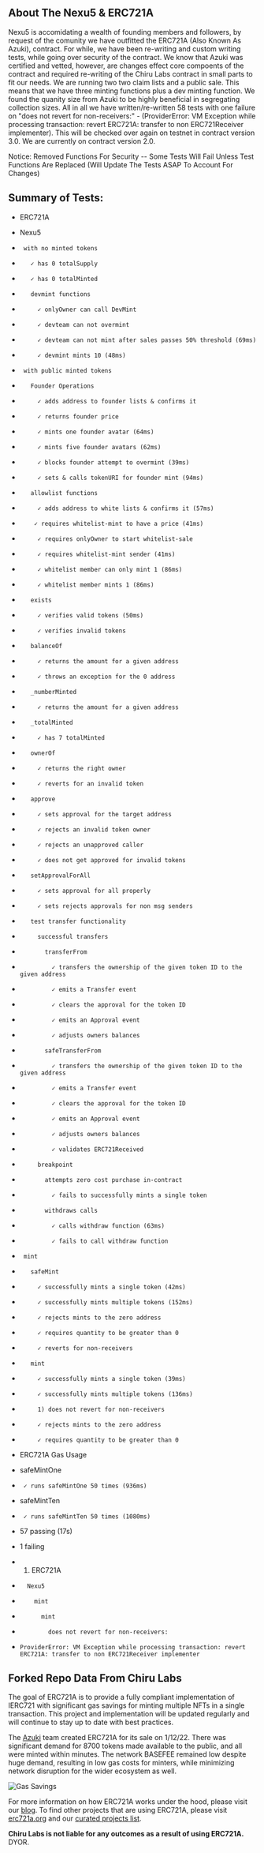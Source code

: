 ## About The Nexu5 & ERC721A
Nexu5 is accomidating a wealth of founding members and followers, by request of the comunity we have outfitted the ERC721A (Also Known As Azuki), contract.
For while, we have been re-writing and custom writing tests, while going over security of the contract. We know that Azuki was certified and vetted, however,
are changes effect core compoents of the contract and required re-writing of the Chiru Labs contract in small parts to fit our needs. We are running two two claim lists and a public sale. This means that we have three minting functions plus a dev minting function. We found the quanity size from Azuki to be highly beneficial in segregating collection sizes. All in all we have written/re-written 58 tests with one failure on "does not revert for non-receivers:" - (ProviderError: VM Exception while processing transaction: revert ERC721A: transfer to non ERC721Receiver implementer). This will be checked over again on testnet in contract version 3.0. We are currently on contract version 2.0.

Notice: Removed Functions For Security -- Some Tests Will Fail Unless Test Functions Are Replaced (Will Update The Tests ASAP To Account For Changes)

## Summary of Tests:
- ERC721A
-    Nexu5
-      with no minted tokens
-        ✓ has 0 totalSupply
-        ✓ has 0 totalMinted
-        devmint functions
-          ✓ onlyOwner can call DevMint
-          ✓ devteam can not overmint
-          ✓ devteam can not mint after sales passes 50% threshold (69ms)
-          ✓ devmint mints 10 (48ms)
-      with public minted tokens
-        Founder Operations
-          ✓ adds address to founder lists & confirms it
-          ✓ returns founder price
-          ✓ mints one founder avatar (64ms)
-          ✓ mints five founder avatars (62ms)
-          ✓ blocks founder attempt to overmint (39ms)
-          ✓ sets & calls tokenURI for founder mint (94ms)
-        allowlist functions
-          ✓ adds address to white lists & confirms it (57ms)
-         ✓ requires whitelist-mint to have a price (41ms)
-          ✓ requires onlyOwner to start whitelist-sale
-          ✓ requires whitelist-mint sender (41ms)
-          ✓ whitelist member can only mint 1 (86ms)
-          ✓ whitelist member mints 1 (86ms)
-        exists
-          ✓ verifies valid tokens (50ms)
-          ✓ verifies invalid tokens
-        balanceOf
-          ✓ returns the amount for a given address
-          ✓ throws an exception for the 0 address
-        _numberMinted
-          ✓ returns the amount for a given address
-        _totalMinted
-          ✓ has 7 totalMinted
-        ownerOf
-          ✓ returns the right owner
-          ✓ reverts for an invalid token
-        approve
-          ✓ sets approval for the target address
-          ✓ rejects an invalid token owner
-          ✓ rejects an unapproved caller
-          ✓ does not get approved for invalid tokens
-        setApprovalForAll
-          ✓ sets approval for all properly
-          ✓ sets rejects approvals for non msg senders
-        test transfer functionality
-          successful transfers
-            transferFrom
-              ✓ transfers the ownership of the given token ID to the given address
-              ✓ emits a Transfer event
-              ✓ clears the approval for the token ID
-              ✓ emits an Approval event
-              ✓ adjusts owners balances
-            safeTransferFrom
-              ✓ transfers the ownership of the given token ID to the given address
-              ✓ emits a Transfer event
-              ✓ clears the approval for the token ID
-              ✓ emits an Approval event
-              ✓ adjusts owners balances
-              ✓ validates ERC721Received
-          breakpoint
-            attempts zero cost purchase in-contract
-              ✓ fails to successfully mints a single token
-            withdraws calls
-              ✓ calls withdraw function (63ms)
-              ✓ fails to call withdraw function
-      mint
-        safeMint
-          ✓ successfully mints a single token (42ms)
-          ✓ successfully mints multiple tokens (152ms)
-          ✓ rejects mints to the zero address
-          ✓ requires quantity to be greater than 0
-          ✓ reverts for non-receivers
-        mint
-          ✓ successfully mints a single token (39ms)
-          ✓ successfully mints multiple tokens (136ms)
-          1) does not revert for non-receivers
-          ✓ rejects mints to the zero address
-          ✓ requires quantity to be greater than 0

-  ERC721A Gas Usage
-    safeMintOne
-      ✓ runs safeMintOne 50 times (936ms)
-    safeMintTen
-      ✓ runs safeMintTen 50 times (1080ms)


-  57 passing (17s)
-  1 failing

-  1) ERC721A
-       Nexu5
-         mint
-           mint
-             does not revert for non-receivers:
-     ProviderError: VM Exception while processing transaction: revert ERC721A: transfer to non ERC721Receiver implementer

## Forked Repo Data From Chiru Labs
The goal of ERC721A is to provide a fully compliant implementation of IERC721 with significant gas savings for minting multiple NFTs in a single transaction. This project and implementation will be updated regularly and will continue to stay up to date with best practices.

The [Azuki](https://twitter.com/azukizen) team created ERC721A for its sale on 1/12/22. There was significant demand for 8700 tokens made available to the public, and all were minted within minutes. The network BASEFEE remained low despite huge demand, resulting in low gas costs for minters, while minimizing network disruption for the wider ecosystem as well.

![Gas Savings](https://pbs.twimg.com/media/FIdILKpVQAEQ_5U?format=jpg&name=medium)

For more information on how ERC721A works under the hood, please visit our [blog](https://www.azuki.com/erc721a). To find other projects that are using ERC721A, please visit [erc721a.org](https://www.erc721a.org) and our [curated projects list](https://github.com/chiru-labs/ERC721A/blob/main/projects.md).

**Chiru Labs is not liable for any outcomes as a result of using ERC721A.** DYOR.
